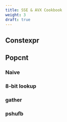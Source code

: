 ```yaml
---
title: SSE & AVX Cookbook
weight: 3
draft: true
---
```


## Constexpr

## Popcnt

### Naive

### 8-bit lookup

### gather

### pshufb
